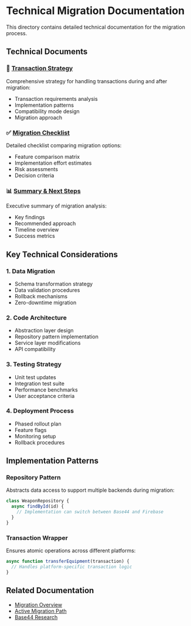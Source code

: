 # Technical Migration Documentation

This directory contains detailed technical documentation for the migration process.

## Technical Documents

### 🔄 [Transaction Strategy](transaction-strategy.md)
Comprehensive strategy for handling transactions during and after migration:
- Transaction requirements analysis
- Implementation patterns
- Compatibility mode design
- Migration approach

### ✅ [Migration Checklist](migration-checklist.md)
Detailed checklist comparing migration options:
- Feature comparison matrix
- Implementation effort estimates
- Risk assessments
- Decision criteria

### 📊 [Summary & Next Steps](summary-next-steps.md)
Executive summary of migration analysis:
- Key findings
- Recommended approach
- Timeline overview
- Success metrics

## Key Technical Considerations

### 1. Data Migration
- Schema transformation strategy
- Data validation procedures
- Rollback mechanisms
- Zero-downtime migration

### 2. Code Architecture
- Abstraction layer design
- Repository pattern implementation
- Service layer modifications
- API compatibility

### 3. Testing Strategy
- Unit test updates
- Integration test suite
- Performance benchmarks
- User acceptance criteria

### 4. Deployment Process
- Phased rollout plan
- Feature flags
- Monitoring setup
- Rollback procedures

## Implementation Patterns

### Repository Pattern
Abstracts data access to support multiple backends during migration:
```javascript
class WeaponRepository {
  async findById(id) {
    // Implementation can switch between Base44 and Firebase
  }
}
```

### Transaction Wrapper
Ensures atomic operations across different platforms:
```javascript
async function transferEquipment(transaction) {
  // Handles platform-specific transaction logic
}
```

## Related Documentation

- [Migration Overview](../README.md)
- [Active Migration Path](../active/)
- [Base44 Research](../base44-research/)